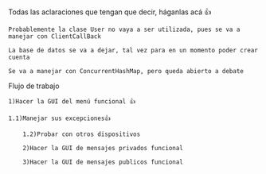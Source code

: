 Todas las aclaraciones que tengan que decir, háganlas acá 👍

	Probablemente la clase User no vaya a ser utilizada, pues se va a manejar con ClientCallBack

	La base de datos se va a dejar, tal vez para en un momento poder crear cuenta

	Se va a manejar con ConcurrentHashMap, pero queda abierto a debate

Flujo de trabajo

  	1)Hacer la GUI del menú funcional 👍
   
   	1.1)Manejar sus excepciones👍
    
    	1.2)Probar con otros dispositivos

     	2)Hacer la GUI de mensajes privados funcional

      	3)Hacer la GUI de mensajes publicos funcional
